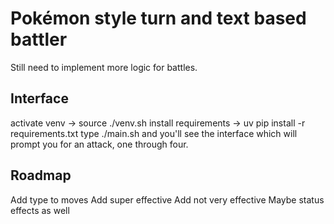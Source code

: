 # Pokémon style turn and text based battler

Still need to implement more logic for battles.

## Interface

activate venv -> source ./venv.sh
install requirements -> uv pip install -r requirements.txt
type ./main.sh and you'll see the interface which will prompt you for an attack, one through four.

## Roadmap

Add type to moves 
Add super effective
Add not very effective
Maybe status effects as well

